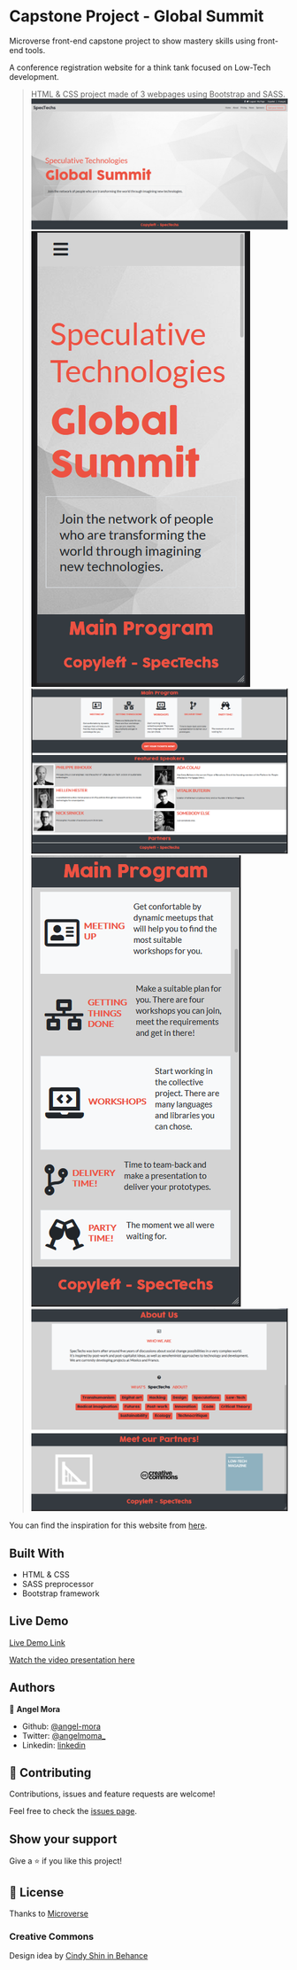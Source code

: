# Capstone Project - Global Summit
Microverse front-end capstone project to show mastery skills using front-end tools.

A conference registration website for a think tank focused on Low-Tech development.

> HTML & CSS project made of 3 webpages using Bootstrap and SASS.
![layouts](images/screenshots/landing-page.png)
![layouts](images/screenshots/landing-xs-page.png)
![layouts](images/screenshots/landing-menu.png)
![layouts](images/screenshots/landing-xs-menu.png)
![layouts](images/screenshots/about-page.png)

You can find the inspiration for this website from [here](https://www.behance.net/gallery/29845175/CC-Global-Summit-2015).

## Built With

- HTML & CSS
- SASS preprocessor
- Bootstrap framework

## Live Demo

[Live Demo Link](https://rawcdn.githack.com/angel-mora/capstone-project/5d0aab8a6848f64c84eab66d28186f0c57f31b0c/index.html)

[Watch the video presentation here](https://www.loom.com/share/fdb674f84f60479e9939909c5cc4d19b)

## Authors

👤 **Angel Mora**

- Github: [@angel-mora](https://github.com/angel-mora)
- Twitter: [@angelmoma_](https://twitter.com/angelmoma_)
- Linkedin: [linkedin](https://www.linkedin.com/in/angelmoma/)

## 🤝 Contributing

Contributions, issues and feature requests are welcome!

Feel free to check the [issues page](https://github.com/angel-mora/capstone-project/issues).

## Show your support

Give a ⭐️ if you like this project!

## 📝 License

Thanks to [Microverse](https://www.microverse.org/)

### Creative Commons

Design idea by [Cindy Shin in Behance](https://www.behance.net/adagio07)



